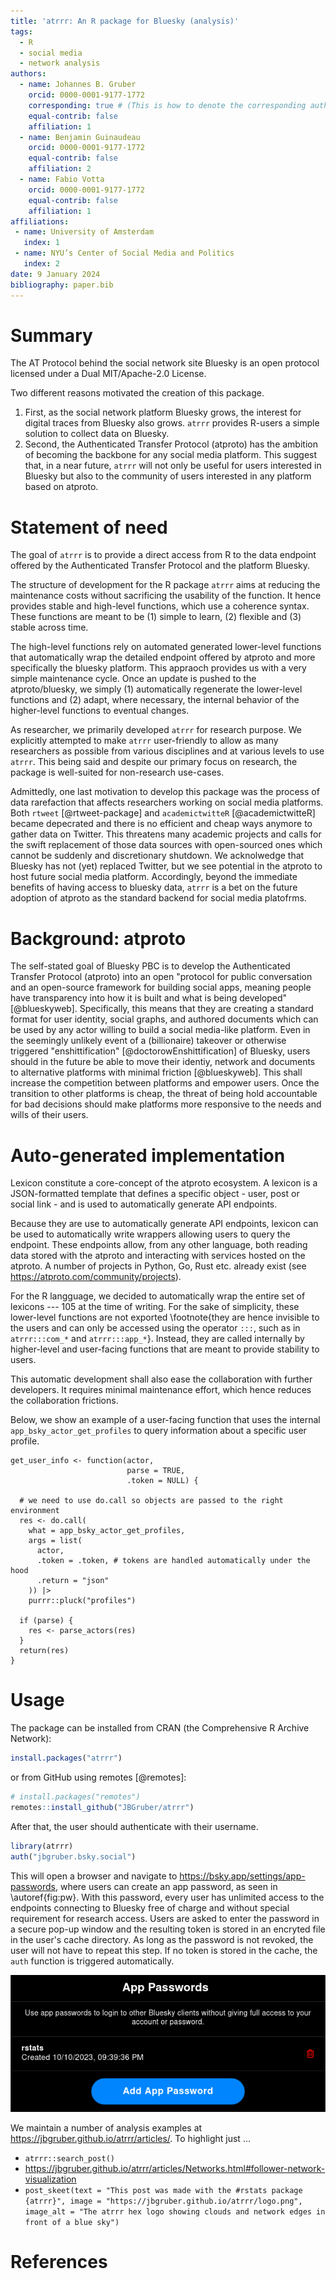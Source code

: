 ```yaml
---
title: 'atrrr: An R package for Bluesky (analysis)'
tags:
  - R
  - social media
  - network analysis
authors:
  - name: Johannes B. Gruber
    orcid: 0000-0001-9177-1772
    corresponding: true # (This is how to denote the corresponding author)
    equal-contrib: false
    affiliation: 1
  - name: Benjamin Guinaudeau
    orcid: 0000-0001-9177-1772
    equal-contrib: false
    affiliation: 2
  - name: Fabio Votta
    orcid: 0000-0001-9177-1772
    equal-contrib: false
    affiliation: 1
affiliations:
 - name: University of Amsterdam
   index: 1
 - name: NYU’s Center of Social Media and Politics
   index: 2
date: 9 January 2024
bibliography: paper.bib
---
```


# Summary

The AT Protocol behind the social network site Bluesky is an open protocol licensed under a Dual MIT/Apache-2.0 License.

Two different reasons motivated the creation of this package. 
1. First, as the social network platform Bluesky grows, the interest for digital traces from Bluesky also grows. `atrrr` provides R-users a simple solution to collect data on Bluesky. 
2. Second, the Authenticated Transfer Protocol (atproto) has the ambition of becoming the backbone for any social media platform. This suggest that, in a near future, `atrrr` will not only be useful for users interested in Bluesky but also to the community of users interested in any platform based on atproto. 

# Statement of need

The goal of `atrrr` is to provide a direct access from R to the data endpoint offered by the Authenticated Transfer Protocol and the platform Bluesky. 

The structure of development for the R package `atrrr` aims at reducing the maintenance costs without sacrificing the usability of the function. It hence provides stable and high-level functions, which use a coherence syntax. These functions are meant to be (1) simple to learn, (2) flexible and (3) stable across time. 

The high-level functions rely on automated generated lower-level functions that automatically wrap the detailed endpoint offered by atproto and more specifically the bluesky platform. This appraoch provides us with a very simple maintenance cycle. Once an update is pushed to the atproto/bluesky, we simply (1) automatically regenerate the lower-level functions and (2) adapt, where necessary, the internal behavior of the higher-level functions to eventual changes. 

As researcher, we primarily developed `atrrr` for research purpose. We explicitly attempted to make `atrrr` user-friendly to allow as many researchers as possible from various disciplines and at various levels to use `atrrr`. This being said and despite our primary focus on research, the package is well-suited for non-research use-cases.

Admittedly, one last motivation to develop this package was the process of data rarefaction that affects researchers working on social media platforms. Both `rtweet` [@rtweet-package] and `academictwitteR` [@academictwitteR] became depecrated and there is no efficient and cheap ways anymore to gather data on Twitter. This threatens many academic projects and calls for the swift replacement of those data sources with open-sourced ones which cannot be suddenly and discretionary shutdown. We acknolwedge that Bluesky has not (yet) replaced Twitter, but we see potential in the atproto to host future social media platform. Accordingly, beyond the immediate benefits of having access to bluesky data, `atrrr` is a bet on the future adoption of atproto as the standard backend for social media platofrms. 

# Background: atproto

The self-stated goal of Bluesky PBC is to develop the Authenticated Transfer Protocol (atproto) into an open "protocol for public conversation and an open-source framework for building social apps, meaning people have transparency into how it is built and what is being developed" [@blueskyweb].
Specifically, this means that they are creating a standard format for user identity, social graphs, and authored documents which can be used by any actor willing to build a social media-like platform.
Even in the seemingly unlikely event of a (billionaire) takeover or otherwise triggered "enshittification" [@doctorowEnshittification] of Bluesky, users should in the future be able to move their identiy, network and documents to alternative platforms with minimal friction [@blueskyweb]. This shall increase the competition between platforms and empower users. Once the transition to other platforms is cheap, the threat of being hold accountable for bad decisions should make platforms more responsive to the needs and wills of their users.

# Auto-generated implementation

Lexicon constitute a core-concept of the atproto ecosystem. A lexicon is a JSON-formatted template that defines a specific object - user, post or social link - and is used to automatically generate API endpoints.

Because they are use to automatically generate API endpoints, lexicon can be used to automatically write wrappers allowing users to query the endpoint. These endpoints allow, from any other language, both reading data stored with the atproto and interacting with services hosted on the atproto. A number of projects in Python, Go, Rust etc. already exist (see <https://atproto.com/community/projects>).

For the R langguage, we decided to automatically wrap the entire set of lexicons --- 105 at the time of writing. For the sake of simplicity, these lower-level functions are not exported \footnote{they are hence invisible to the users and can only be accessed using the operator `:::`, such as in `atrrr:::com_*` and `atrrr:::app_*`}. Instead, they are called internally by higher-level and user-facing functions that are meant to provide stability to users.

This automatic development shall also ease the collaboration with further developers. It requires minimal maintenance effort, which hence reduces the collaboration frictions. 

Below, we show an example of a user-facing function that uses the internal `app_bsky_actor_get_profiles` to query information about a specific user profile.

```
get_user_info <- function(actor,
                          parse = TRUE,
                          .token = NULL) {

  # we need to use do.call so objects are passed to the right environment
  res <- do.call( 
    what = app_bsky_actor_get_profiles,
    args = list(
      actor,
      .token = .token, # tokens are handled automatically under the hood
      .return = "json"
    )) |>
    purrr::pluck("profiles")

  if (parse) {
    res <- parse_actors(res)
  }
  return(res)
}
```

# Usage

The package can be installed from CRAN (the Comprehensive R Archive Network):

```r
install.packages("atrrr")
```

or from GitHub using remotes [@remotes]:

``` r
# install.packages("remotes")
remotes::install_github("JBGruber/atrrr")
```

After that, the user should authenticate with their username.

``` r
library(atrrr)
auth("jbgruber.bsky.social")
```

This will open a browser and navigate to <https://bsky.app/settings/app-passwords>, where users can create an app password, as seen in \autoref{fig:pw}.
With this password, every user has unlimited access to the endpoints connecting to Bluesky free of charge and without special requirement for research access.
Users are asked to enter the password in a secure pop-up window and the resulting token is stored in an encryted file in the user's cache directory.
As long as the password is not revoked, the user will not have to repeat this step.
If no token is stored in the cache, the `auth` function is triggered automatically.

![Bluesky App Passwords \label{fig:pw}](figures/app_password.png)

We maintain a number of analysis examples at <https://jbgruber.github.io/atrrr/articles/>.
To highlight just ...

- `atrrr::search_post()`
- https://jbgruber.github.io/atrrr/articles/Networks.html#follower-network-visualization
- `post_skeet(text = "This post was made with the #rstats package {atrrr}", image = "https://jbgruber.github.io/atrrr/logo.png", image_alt = "The atrrr hex logo showing clouds and network edges in front of a blue sky")`

# References
